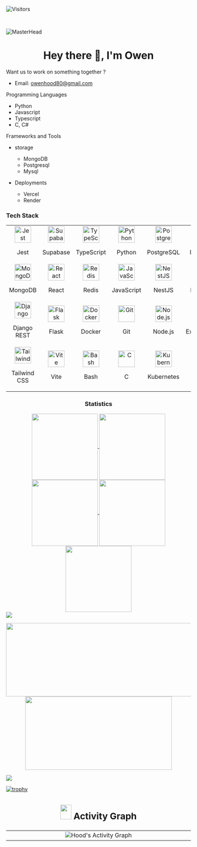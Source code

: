 <p align="left"> <img src="https://komarev.com/ghpvc/?username=MurungaOwen&label=Visitors&color=87CEEB&style=flat" alt="Visitors"/> </p></br>

![MasterHead](https://rishavanand.github.io/static/images/greetings.gif)
<h1 align="center">Hey there 👋, I'm Owen</h1>

Want us to  work on something together ?
  - Email: owenhood80@gmail.com

Programming Languages
- Python
- Javascript
- Typescript
- C, C#

Frameworks and Tools
  - storage
    - MongoDB
    - Postgresql
    - Mysql

  - Deployments
    - Vercel
    - Render

### Tech Stack

<table width="100">
  <tr>
    <td align='center' width="150">
        <img src="https://raw.githubusercontent.com/jestjs/jest/main/website/static/img/jest.png" alt="Jest" width="45" height="45"><br>
      <p>Jest</p>
    </td>
    <td align='center' width="150">
        <img src="https://img.icons8.com/color/100/supabase.png" alt="Supabase" width="45" height="45"><br>
      <p>Supabase</p>
    </td>
    <td align='center' width="150">
        <img src="https://img.icons8.com/color/100/typescript.png" alt="TypeScript" width="45" height="45"><br>
      <p>TypeScript</p>
    </td>
    <td align='center' width="150">
        <img src="https://img.icons8.com/color/100/python.png" alt="Python" width="45" height="45"><br>
      <p>Python</p>
    </td>
    <td align='center' width="150">
        <img src="https://img.icons8.com/color/100/postgreesql.png" alt="PostgreSQL" width="45" height="45"><br>
      <p>PostgreSQL</p>
    </td>
    <td align='center' width="150">
        <img src="https://img.icons8.com/color/100/mysql-logo.png" alt="MySQL" width="45" height="45"><br>
      <p>MySQL</p>
    </td>
  </tr>
  <tr>
    <td align='center' width="150">
        <img src="https://img.icons8.com/color/100/mongodb.png" alt="MongoDB" width="45" height="45"><br>
      <p>MongoDB</p>
    </td>
    <td align='center' width="150">
        <img src="https://img.icons8.com/color/100/react-native.png" alt="React" width="45" height="45"><br>
      <p>React</p>
    </td>
    <td align='center' width="150">
        <img src="https://img.icons8.com/color/100/redis.png" alt="Redis" width="45" height="45"><br>
      <p>Redis</p>
    </td>
    <td align='center' width="150">
        <img src="https://img.icons8.com/color/100/javascript.png" alt="JavaScript" width="45" height="45"><br>
      <p>JavaScript</p>
    </td>
    <td align='center' width="150">
        <img src="https://img.icons8.com/color/100/nestjs.png" alt="NestJS" width="45" height="45"><br>
      <p>NestJS</p>
    </td>
    <td align='center' width="150">
        <img src="https://img.icons8.com/color/100/django.png" alt="Django" width="45" height="45"><br>
      <p>Django</p>
    </td>
  </tr>
  <tr>
    <td align='center' width="150">
        <img src="https://www.django-rest-framework.org/img/logo.png" alt="Django REST Framework" width="45" height="45"><br>
      <p>Django REST</p>
    </td>
    <td align='center' width="150">
        <img src="https://img.icons8.com/color/100/flask.png" alt="Flask" width="45" height="45"><br>
      <p>Flask</p>
    </td>
    <td align='center' width="150">
        <img src="https://img.icons8.com/color/100/docker.png" alt="Docker" width="45" height="45"><br>
      <p>Docker</p>
    </td>
    <td align='center' width="150">
        <img src="https://img.icons8.com/color/100/git.png" alt="Git" width="45" height="45"><br>
      <p>Git</p>
    </td>
    <td align='center' width="150">
        <img src="https://img.icons8.com/color/100/nodejs.png" alt="Node.js" width="45" height="45"><br>
      <p>Node.js</p>
    </td>
    <td align='center' width="150">
        <img src="https://img.icons8.com/color/100/express-js.png" alt="Express.js" width="45" height="45"><br>
      <p>Express.js</p>
    </td>
  </tr>
  <tr>
    <td align='center' width="150">
        <img src="https://img.icons8.com/color/100/tailwindcss.png" alt="Tailwind CSS" width="45" height="45"><br>
      <p>Tailwind CSS</p>
    </td>
    <td align='center' width="150">
        <img src="https://img.icons8.com/color/100/vite.png" alt="Vite" width="45" height="45"><br>
      <p>Vite</p>
    </td>
    <td align='center' width="150">
        <img src="https://img.icons8.com/color/100/bash.png" alt="Bash" width="45" height="45"><br>
      <p>Bash</p>
    </td>
    <td align='center' width="150">
        <img src="https://img.icons8.com/color/100/c-programming.png" alt="C" width="45" height="45"><br>
      <p>C</p>
    </td>
    <td align="center" width="150">
      <img src="https://cdn.jsdelivr.net/gh/devicons/devicon/icons/kubernetes/kubernetes-plain-wordmark.svg" alt="Kubernetes" width="45" height="45"><br>
      <p>Kubernetes</p>
    </td>
    <td align='center' width="150">
        <img src="https://img.icons8.com/color/100/java-coffee-cup-logo--v1.png" alt="Java" width="45" height="45"><br>
      <p>Java</p>
    </td>
    

  </tr>
</table>

<h3 align="center">Statistics</h3>
<div align="center">
  <a href="https://github.com/MurungaOwen/MurungaOwen">
  <img align="center" src="http://github-profile-summary-cards.vercel.app/api/cards/stats?username=MurungaOwen&theme=2077" height="180em" />
  <img align="center" src="http://github-profile-summary-cards.vercel.app/api/cards/most-commit-language?username=MurungaOwen&theme=2077" height="180em" />
  <img align="center" src="http://github-profile-summary-cards.vercel.app/api/cards/repos-per-language?username=MurungaOwen&theme=2077" height="180em" />
  <img align="center" src="http://github-profile-summary-cards.vercel.app/api/cards/productive-time?username=MurungaOwen&theme=2077" height="180em" />
  <img align="center" src="http://github-profile-summary-cards.vercel.app/api/cards/profile-details?username=MurungaOwen&theme=2077" height="180em" />
</div>

<img src="https://user-images.githubusercontent.com/73097560/115834477-dbab4500-a447-11eb-908a-139a6edaec5c.gif">

<p align="center">
  <img width="600" height="200" src="https://github-readme-stats.vercel.app/api?username=MurungaOwen&show_icons=true&theme=vision-friendly-dark">
  <img width="400" height="200" src="https://github-readme-stats.vercel.app/api/top-langs/?username=MurungaOwen&size_weight=0.0005&count_weight=0.3&layout=compact&theme=vision-friendly-dark">
</p>

<img src="https://user-images.githubusercontent.com/73097560/115834477-dbab4500-a447-11eb-908a-139a6edaec5c.gif">

[![trophy](https://github-profile-trophy.vercel.app/?username=MurungaOwen&rank=SECRET,SSS,SS,S,AAA,AA,A&column=-1&theme=nord&no-bg=true&no-frame=true)](https://github.com/ryo-ma/github-profile-trophy)

## <div align="center"><h3><img src="https://github.com/user-attachments/assets/2b945ead-ec19-4428-bd51-4e3979494969" width = 30px height = 40px> Activity Graph </h3></div>

<table width="100">
  <tr border="0">
    <td align='center' width="1010">
      <img  align="center"  src="https://github-readme-activity-graph.vercel.app/graph/?username=MurungaOwen&theme=github-dark&hide_border=true" img alt="Hood's Activity Graph"/>
    </td>
  </tr>
</table>
